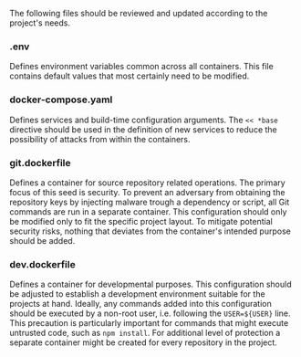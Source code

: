 The following files should be reviewed and updated according to the project's needs.

### .env
Defines environment variables common across all containers. This file contains default values that most certainly need to be modified.

### docker-compose.yaml
Defines services and build-time configuration arguments. The `<< *base` directive should be used in the definition of new services to reduce the possibility of attacks from within the containers.

### git.dockerfile
Defines a container for source repository related operations. The primary focus of this seed is security. To prevent an adversary from obtaining the repository keys by injecting malware trough a dependency or script, all Git commands are run in a separate container. This configuration should only be modified only to fit the specific project layout. To mitigate potential security risks, nothing that deviates from the container's intended purpose should be added.

### dev.dockerfile
Defines a container for developmental purposes. This configuration should be adjusted to establish a development environment suitable for the projects at hand. Ideally, any commands added into this configuration should be executed by a non-root user, i.e. following the `USER=${USER}` line. This precaution is particularly important for commands that might execute untrusted code, such as `npm install`. For additional level of protection a separate container might be created for every repository in the project.
